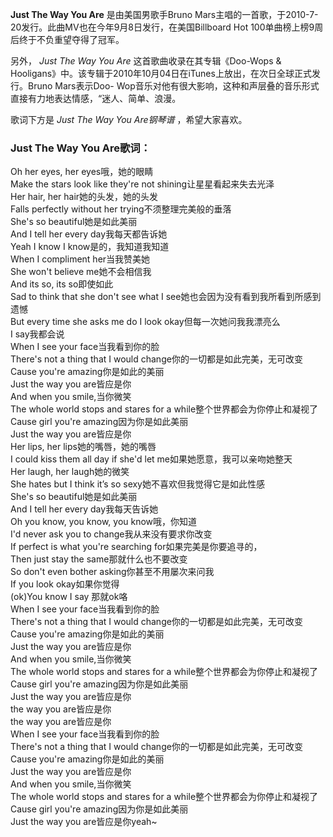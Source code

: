 

**Just The Way You Are** 是由美国男歌手Bruno
Mars主唱的一首歌，于2010-7-20发行。此曲MV也在今年9月8日发行，在美国Billboard Hot
100单曲榜上榜9周后终于不负重望夺得了冠军。

  
另外， _Just The Way You Are_ 这首歌曲收录在其专辑《Doo-Wops &
Hooligans》中。该专辑于2010年10月04日在iTunes上放出，在次日全球正式发行。Bruno Mars表示Doo-
Wop音乐对他有很大影响，这种和声层叠的音乐形式直接有力地表达情感，“迷人、简单、浪漫。

  
歌词下方是 _Just The Way You Are钢琴谱_ ，希望大家喜欢。

### Just The Way You Are歌词：

Oh her eyes, her eyes哦，她的眼睛  
Make the stars look like they're not shining让星星看起来失去光泽  
Her hair, her hair她的头发，她的头发  
Falls perfectly without her trying不须整理完美般的垂落  
She's so beautiful她是如此美丽  
And I tell her every day我每天都告诉她  
Yeah I know I know是的，我知道我知道  
When I compliment her当我赞美她  
She won't believe me她不会相信我  
And its so, its so即使如此  
Sad to think that she don't see what I see她也会因为没有看到我所看到所感到遗憾  
But every time she asks me do I look okay但每一次她问我我漂亮么  
I say我都会说  
When I see your face当我看到你的脸  
There's not a thing that I would change你的一切都是如此完美，无可改变  
Cause you're amazing你是如此的美丽  
Just the way you are皆应是你  
And when you smile,当你微笑  
The whole world stops and stares for a while整个世界都会为你停止和凝视了  
Cause girl you're amazing因为你是如此美丽  
Just the way you are皆应是你  
Her lips, her lips她的嘴唇，她的嘴唇  
I could kiss them all day if she'd let me如果她愿意，我可以亲吻她整天  
Her laugh, her laugh她的微笑  
She hates but I think it’s so sexy她不喜欢但我觉得它是如此性感  
She's so beautiful她是如此美丽  
And I tell her every day我每天告诉她  
Oh you know, you know, you know哦，你知道  
I'd never ask you to change我从来没有要求你改变  
If perfect is what you're searching for如果完美是你要追寻的，  
Then just stay the same那就什么也不要改变  
So don't even bother asking你甚至不用屡次来问我  
If you look okay如果你觉得  
(ok)You know I say 那就ok咯  
When I see your face当我看到你的脸  
There's not a thing that I would change你的一切都是如此完美，无可改变  
Cause you're amazing你是如此的美丽  
Just the way you are皆应是你  
And when you smile,当你微笑  
The whole world stops and stares for a while整个世界都会为你停止和凝视了  
Cause girl you're amazing因为你是如此美丽  
Just the way you are皆应是你  
the way you are皆应是你  
the way you are皆应是你  
When I see your face当我看到你的脸  
There's not a thing that I would change你的一切都是如此完美，无可改变  
Cause you're amazing你是如此的美丽  
Just the way you are皆应是你  
And when you smile,当你微笑  
The whole world stops and stares for a while整个世界都会为你停止和凝视了  
Cause girl you're amazing因为你是如此美丽  
Just the way you are皆应是你yeah~

